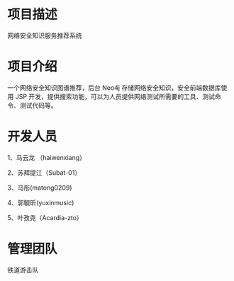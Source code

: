 # 项目描述

网络安全知识服务推荐系统


# 项目介绍

一个网络安全知识图谱推荐，后台 Neo4j 存储网络安全知识，安全前端数据库使用 JSP 开发，提供搜索功能，可以为人员提供网络测试所需要的工具、测试命令、测试代码等。



# 开发人员
1、马云龙 （haiwenxiang）

2、苏拜提江（Subat-01）

3、马彤(matong0209)

4、郭毓昕(yuxinmusic)

5、叶孜尧（Acardia-zto）



# 管理团队

  铁道游击队
